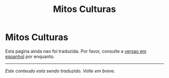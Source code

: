 ﻿---
title: Mitos Culturas
---

<!-- TODO: translation missing -->

# Mitos Culturas

Esta pagina ainda nao foi traduzida. Por favor, consulte a [versao em espanhol](/es/mitos-culturas) por enquanto.

---

*Este conteudo esta sendo traduzido. Volte em breve.*
